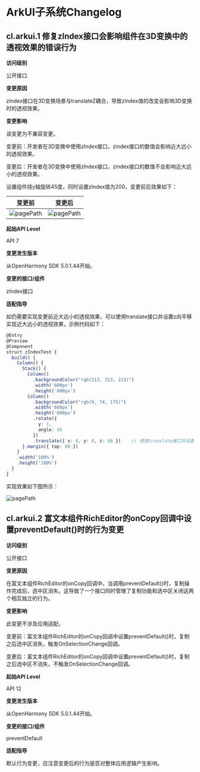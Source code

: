 # ArkUI子系统Changelog

## cl.arkui.1 修复zIndex接口会影响组件在3D变换中的透视效果的错误行为

**访问级别**

公开接口

**变更原因**

zIndex接口在3D变换场景与translateZ耦合，导致zIndex值的改变会影响3D变换时的透视效果。

**变更影响**

该变更为不兼容变更。

变更前：开发者在3D变换中使用zIndex接口，zindex接口的数值会影响近大远小的透视效果。

变更后：开发者在3D变换中使用zIndex接口，zindex接口的数值不会影响近大远小的透视效果。

设置组件绕y轴旋转45度，同时设置zIndex值为200，变更前后效果如下：

| 变更前 | 变更后 |
| -------------------- | -------------------- |
| ![pagePath](figures/zIndex_before.png)  | ![pagePath](figures/zIndex_after.png)  |

**起始API Level**

API 7

**变更发生版本**

从OpenHarmony SDK 5.0.1.44开始。

**变更的接口/组件**

zIndex接口

**适配指导**

如仍需要实现变更前近大远小的透视效果，可以使用translate接口并设置z向平移实现近大远小的透视效果，示例代码如下：

```ts
@Entry
@Preview
@Component
struct zIndexTest {
  build() {
    Column() {
      Stack() {
        Column()
          .backgroundColor("rgb(213, 213, 213)")
          .width('600px')
          .height('600px')
        Column()
          .backgroundColor("rgb(0, 74, 175)")
          .width('600px')
          .height('600px')
          .rotate({
            y: 1,
            angle: 45
          })
          .translate({ x: 0, y: 0, z: 66 })    // 使用translate接口并设置Z向移动，实现3D变换中的近大远小透视效果
      }.margin({ top: 80 })
    }
    .width('100%')
    .height('100%')
  }
}
```

实现效果如下图所示：

![pagePath](figures/zIndex_before.png)  

## cl.arkui.2 富文本组件RichEditor的onCopy回调中设置preventDefault()时的行为变更

**访问级别**

公开接口

**变更原因**

在富文本组件RichEditor的onCopy回调中，当调用preventDefault()时，复制操作完成后，选中区消失。这导致了一个接口同时管理了复制功能和选中区关闭这两个相互独立的行为。

**变更影响**

此变更不涉及应用适配。

变更前：富文本组件RichEditor的onCopy回调中设置preventDefault()时，复制之后选中区消失，触发OnSelectionChange回调。

变更后：富文本组件RichEditor的onCopy回调中设置preventDefault()时，复制之后选中区不消失，不触发OnSelectionChange回调。

**起始API Level**

API 12

**变更发生版本**

从OpenHarmony SDK 5.0.1.44开始。

**变更的接口/组件**

preventDefault

**适配指导**

默认行为变更，应注意变更后的行为是否对整体应用逻辑产生影响。